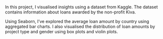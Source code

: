 In this project, I visualised insights using a dataset from Kaggle. The dataset contains information about loans awarded by the non-profit Kiva. 

Using Seaborn, I’ve explored the average loan amount by country using aggregated bar charts. I also visualised the distribution of loan amounts by project type and gender using box plots and violin plots.
